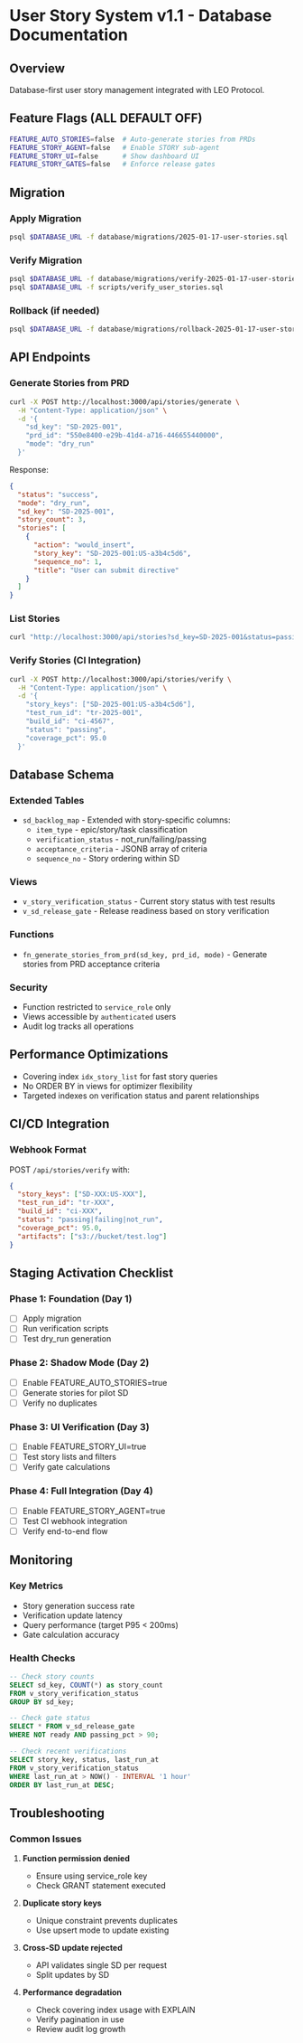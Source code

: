 # User Story System v1.1 - Database Documentation

## Overview
Database-first user story management integrated with LEO Protocol.

## Feature Flags (ALL DEFAULT OFF)
```bash
FEATURE_AUTO_STORIES=false  # Auto-generate stories from PRDs
FEATURE_STORY_AGENT=false   # Enable STORY sub-agent
FEATURE_STORY_UI=false      # Show dashboard UI
FEATURE_STORY_GATES=false   # Enforce release gates
```

## Migration

### Apply Migration
```bash
psql $DATABASE_URL -f database/migrations/2025-01-17-user-stories.sql
```

### Verify Migration
```bash
psql $DATABASE_URL -f database/migrations/verify-2025-01-17-user-stories.sql
psql $DATABASE_URL -f scripts/verify_user_stories.sql
```

### Rollback (if needed)
```bash
psql $DATABASE_URL -f database/migrations/rollback-2025-01-17-user-stories.sql
```

## API Endpoints

### Generate Stories from PRD
```bash
curl -X POST http://localhost:3000/api/stories/generate \
  -H "Content-Type: application/json" \
  -d '{
    "sd_key": "SD-2025-001",
    "prd_id": "550e8400-e29b-41d4-a716-446655440000",
    "mode": "dry_run"
  }'
```

Response:
```json
{
  "status": "success",
  "mode": "dry_run",
  "sd_key": "SD-2025-001",
  "story_count": 3,
  "stories": [
    {
      "action": "would_insert",
      "story_key": "SD-2025-001:US-a3b4c5d6",
      "sequence_no": 1,
      "title": "User can submit directive"
    }
  ]
}
```

### List Stories
```bash
curl "http://localhost:3000/api/stories?sd_key=SD-2025-001&status=passing&limit=10"
```

### Verify Stories (CI Integration)
```bash
curl -X POST http://localhost:3000/api/stories/verify \
  -H "Content-Type: application/json" \
  -d '{
    "story_keys": ["SD-2025-001:US-a3b4c5d6"],
    "test_run_id": "tr-2025-001",
    "build_id": "ci-4567",
    "status": "passing",
    "coverage_pct": 95.0
  }'
```

## Database Schema

### Extended Tables
- `sd_backlog_map` - Extended with story-specific columns:
  - `item_type` - epic/story/task classification
  - `verification_status` - not_run/failing/passing
  - `acceptance_criteria` - JSONB array of criteria
  - `sequence_no` - Story ordering within SD

### Views
- `v_story_verification_status` - Current story status with test results
- `v_sd_release_gate` - Release readiness based on story verification

### Functions
- `fn_generate_stories_from_prd(sd_key, prd_id, mode)` - Generate stories from PRD acceptance criteria

### Security
- Function restricted to `service_role` only
- Views accessible by `authenticated` users
- Audit log tracks all operations

## Performance Optimizations
- Covering index `idx_story_list` for fast story queries
- No ORDER BY in views for optimizer flexibility
- Targeted indexes on verification status and parent relationships

## CI/CD Integration

### Webhook Format
POST `/api/stories/verify` with:
```json
{
  "story_keys": ["SD-XXX:US-XXX"],
  "test_run_id": "tr-XXX",
  "build_id": "ci-XXX",
  "status": "passing|failing|not_run",
  "coverage_pct": 95.0,
  "artifacts": ["s3://bucket/test.log"]
}
```

## Staging Activation Checklist

### Phase 1: Foundation (Day 1)
- [ ] Apply migration
- [ ] Run verification scripts
- [ ] Test dry_run generation

### Phase 2: Shadow Mode (Day 2)
- [ ] Enable FEATURE_AUTO_STORIES=true
- [ ] Generate stories for pilot SD
- [ ] Verify no duplicates

### Phase 3: UI Verification (Day 3)
- [ ] Enable FEATURE_STORY_UI=true
- [ ] Test story lists and filters
- [ ] Verify gate calculations

### Phase 4: Full Integration (Day 4)
- [ ] Enable FEATURE_STORY_AGENT=true
- [ ] Test CI webhook integration
- [ ] Verify end-to-end flow

## Monitoring

### Key Metrics
- Story generation success rate
- Verification update latency
- Query performance (target P95 < 200ms)
- Gate calculation accuracy

### Health Checks
```sql
-- Check story counts
SELECT sd_key, COUNT(*) as story_count
FROM v_story_verification_status
GROUP BY sd_key;

-- Check gate status
SELECT * FROM v_sd_release_gate
WHERE NOT ready AND passing_pct > 90;

-- Check recent verifications
SELECT story_key, status, last_run_at
FROM v_story_verification_status
WHERE last_run_at > NOW() - INTERVAL '1 hour'
ORDER BY last_run_at DESC;
```

## Troubleshooting

### Common Issues

1. **Function permission denied**
   - Ensure using service_role key
   - Check GRANT statement executed

2. **Duplicate story keys**
   - Unique constraint prevents duplicates
   - Use upsert mode to update existing

3. **Cross-SD update rejected**
   - API validates single SD per request
   - Split updates by SD

4. **Performance degradation**
   - Check covering index usage with EXPLAIN
   - Verify pagination in use
   - Review audit log growth